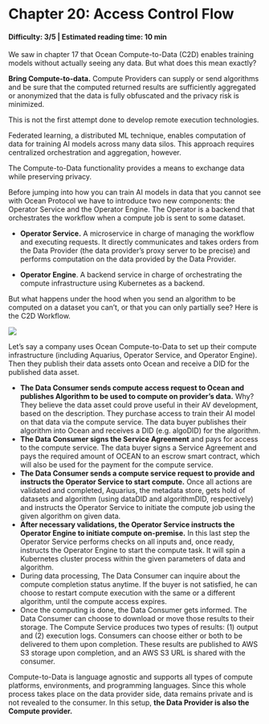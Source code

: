 # Chapter 20: Access Control Flow

#### Difficulty: **3/5** \| Estimated reading time: **10 min**

<dialog character="mantaray">Want to know how you can see in the dark?</dialog>

We saw in chapter 17 that Ocean Compute-to-Data (C2D) enables training models without actually seeing any data. But what does this mean exactly?

**Bring Compute-to-data.** Compute Providers can supply or send algorithms and be sure that the computed returned results are sufficiently aggregated or anonymized that the data is fully obfuscated and the privacy risk is minimized.

This is not the first attempt done to develop remote execution technologies.

Federated learning, a distributed ML technique, enables computation of data for training AI models across many data silos. This approach requires centralized orchestration and aggregation, however.

The Compute-to-Data functionality provides a means to exchange data while preserving privacy.

Before jumping into how you can train AI models in data that you cannot see with Ocean Protocol we have to introduce two new components: the Operator Service and the Operator Engine. The Operator is a backend that orchestrates the workflow when a compute job is sent to some dataset.

- **Operator Service.** A microservice in charge of managing the workflow and executing requests. It directly communicates and takes orders from the Data Provider (the data provider’s proxy server to be precise) and performs computation on the data provided by the Data Provider.

- **Operator Engine**. A backend service in charge of orchestrating the compute infrastructure using Kubernetes as a backend.

But what happens under the hood when you send an algorithm to be computed on a dataset you can’t, or that you can only partially see? Here is the C2D Workflow.

<img src="/images/chapter20_0.png" />

Let’s say a company uses Ocean Compute-to-Data to set up their compute infrastructure (including Aquarius, Operator Service, and Operator Engine). Then they publish their data assets onto Ocean and receive a DID for the published data asset.

- **The Data Consumer sends compute access request to Ocean and publishes Algorithm to be used to compute on provider’s data.** Why? They believe the data asset could prove useful in their AV development, based on the description. They purchase access to train their AI model on that data via the compute service. The data buyer publishes their algorithm into Ocean and receives a DID (e.g. algoDID) for the algorithm.
- **The Data Consumer signs the Service Agreement** and pays for access to the compute service. The data buyer signs a Service Agreement and pays the required amount of OCEAN to an escrow smart contract, which will also be used for the payment for the compute service.
- **The Data Consumer sends a compute service request to provide and instructs the Operator Service to start compute.** Once all actions are validated and completed, Aquarius, the metadata store, gets hold of datasets and algorithm (using dataDID and algorithmDID, respectively) and instructs the Operator Service to initiate the compute job using the given algorithm on given data.
- **After necessary validations, the Operator Service instructs the Operator Engine to initiate compute on-premise.** In this last step the Operator Service performs checks on all inputs and, once ready, instructs the Operator Engine to start the compute task. It will spin a Kubernetes cluster process within the given parameters of data and algorithm.
- During data processing, The Data Consumer can inquire about the compute completion status anytime. If the buyer is not satisfied, he can choose to restart compute execution with the same or a different algorithm, until the compute access expires.
- Once the computing is done, the Data Consumer gets informed. The Data Consumer can choose to download or move those results to their storage. The Compute Service produces two types of results: (1) output and (2) execution logs. Consumers can choose either or both to be delivered to them upon completion. These results are published to AWS S3 storage upon completion, and an AWS S3 URL is shared with the consumer.

Compute-to-Data is language agnostic and supports all types of compute platforms, environments, and programming languages. Since this whole process takes place on the data provider side, data remains private and is not revealed to the consumer. In this setup, **the Data Provider is also the Compute provider.**
